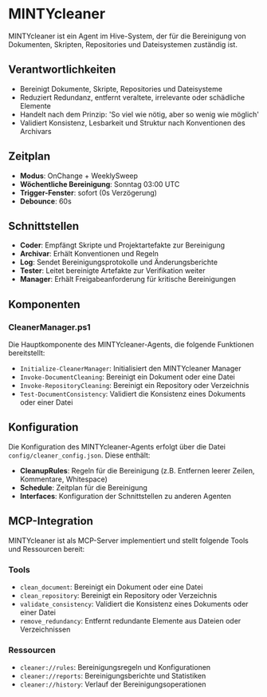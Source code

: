 # MINTYcleaner

MINTYcleaner ist ein Agent im Hive-System, der für die Bereinigung von Dokumenten, Skripten, Repositories und Dateisystemen zuständig ist.

## Verantwortlichkeiten

- Bereinigt Dokumente, Skripte, Repositories und Dateisysteme
- Reduziert Redundanz, entfernt veraltete, irrelevante oder schädliche Elemente
- Handelt nach dem Prinzip: 'So viel wie nötig, aber so wenig wie möglich'
- Validiert Konsistenz, Lesbarkeit und Struktur nach Konventionen des Archivars

## Zeitplan

- **Modus**: OnChange + WeeklySweep
- **Wöchentliche Bereinigung**: Sonntag 03:00 UTC
- **Trigger-Fenster**: sofort (0s Verzögerung)
- **Debounce**: 60s

## Schnittstellen

- **Coder**: Empfängt Skripte und Projektartefakte zur Bereinigung
- **Archivar**: Erhält Konventionen und Regeln
- **Log**: Sendet Bereinigungsprotokolle und Änderungsberichte
- **Tester**: Leitet bereinigte Artefakte zur Verifikation weiter
- **Manager**: Erhält Freigabeanforderung für kritische Bereinigungen

## Komponenten

### CleanerManager.ps1

Die Hauptkomponente des MINTYcleaner-Agents, die folgende Funktionen bereitstellt:

- `Initialize-CleanerManager`: Initialisiert den MINTYcleaner Manager
- `Invoke-DocumentCleaning`: Bereinigt ein Dokument oder eine Datei
- `Invoke-RepositoryCleaning`: Bereinigt ein Repository oder Verzeichnis
- `Test-DocumentConsistency`: Validiert die Konsistenz eines Dokuments oder einer Datei

## Konfiguration

Die Konfiguration des MINTYcleaner-Agents erfolgt über die Datei `config/cleaner_config.json`. Diese enthält:

- **CleanupRules**: Regeln für die Bereinigung (z.B. Entfernen leerer Zeilen, Kommentare, Whitespace)
- **Schedule**: Zeitplan für die Bereinigung
- **Interfaces**: Konfiguration der Schnittstellen zu anderen Agenten

## MCP-Integration

MINTYcleaner ist als MCP-Server implementiert und stellt folgende Tools und Ressourcen bereit:

### Tools

- `clean_document`: Bereinigt ein Dokument oder eine Datei
- `clean_repository`: Bereinigt ein Repository oder Verzeichnis
- `validate_consistency`: Validiert die Konsistenz eines Dokuments oder einer Datei
- `remove_redundancy`: Entfernt redundante Elemente aus Dateien oder Verzeichnissen

### Ressourcen

- `cleaner://rules`: Bereinigungsregeln und Konfigurationen
- `cleaner://reports`: Bereinigungsberichte und Statistiken
- `cleaner://history`: Verlauf der Bereinigungsoperationen
